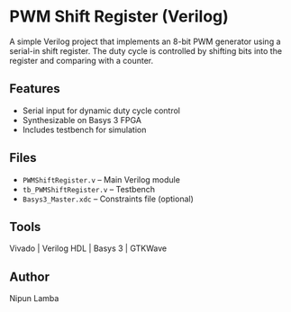 # PWM Shift Register (Verilog)

A simple Verilog project that implements an 8-bit PWM generator using a serial-in shift register. The duty cycle is controlled by shifting bits into the register and comparing with a counter.

## Features
- Serial input for dynamic duty cycle control
- Synthesizable on Basys 3 FPGA
- Includes testbench for simulation

## Files
- `PWMShiftRegister.v` – Main Verilog module  
- `tb_PWMShiftRegister.v` – Testbench  
- `Basys3_Master.xdc` – Constraints file (optional)

## Tools
Vivado | Verilog HDL | Basys 3 | GTKWave
## Author
Nipun Lamba
